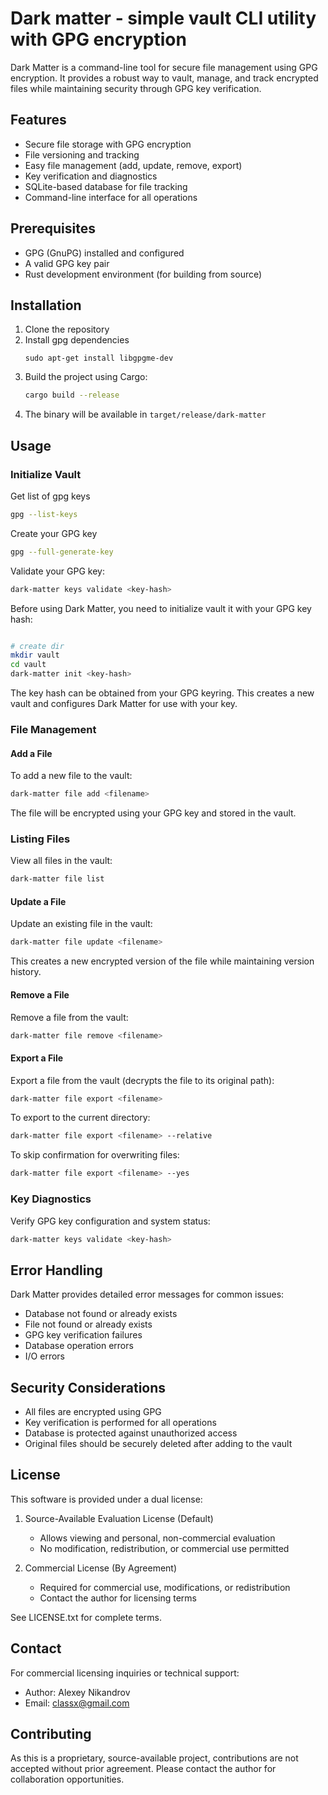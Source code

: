 # Dark matter - simple vault CLI utility with GPG encryption

Dark Matter is a command-line tool for secure file management using GPG encryption. It provides a robust way to vault, manage, and track encrypted files while maintaining security through GPG key verification.

## Features

- Secure file storage with GPG encryption
- File versioning and tracking
- Easy file management (add, update, remove, export)
- Key verification and diagnostics
- SQLite-based database for file tracking
- Command-line interface for all operations

## Prerequisites

- GPG (GnuPG) installed and configured
- A valid GPG key pair
- Rust development environment (for building from source)

## Installation

1. Clone the repository
2. Install gpg dependencies
   ```
   sudo apt-get install libgpgme-dev
   ```
4. Build the project using Cargo:
   ```bash
   cargo build --release
   ```
5. The binary will be available in `target/release/dark-matter`

## Usage

### Initialize Vault

Get list of gpg keys

```bash
gpg --list-keys
```

Create your GPG key

```bash
gpg --full-generate-key
```

Validate your GPG key:
   ```bash
   dark-matter keys validate <key-hash>
   ```

Before using Dark Matter, you need to initialize vault it with your GPG key hash:

```bash

# create dir
mkdir vault
cd vault
dark-matter init <key-hash>
```

The key hash can be obtained from your GPG keyring. This creates a new vault and configures Dark Matter for use with your key.

### File Management

#### Add a File

To add a new file to the vault:
```bash
dark-matter file add <filename>
```

The file will be encrypted using your GPG key and stored in the vault.

### Listing Files

View all files in the vault:
```bash
dark-matter file list
```

#### Update a File

Update an existing file in the vault:
```bash
dark-matter file update <filename>
```

This creates a new encrypted version of the file while maintaining version history.

#### Remove a File

Remove a file from the vault:
```bash
dark-matter file remove <filename>
```

#### Export a File

Export a file from the vault (decrypts the file to its original path):
```bash
dark-matter file export <filename>
```

To export to the current directory:
```bash
dark-matter file export <filename> --relative
```

To skip confirmation for overwriting files:
```bash
dark-matter file export <filename> --yes
```

### Key Diagnostics

Verify GPG key configuration and system status:
```bash
dark-matter keys validate <key-hash>
```

## Error Handling

Dark Matter provides detailed error messages for common issues:

- Database not found or already exists
- File not found or already exists
- GPG key verification failures
- Database operation errors
- I/O errors

## Security Considerations

- All files are encrypted using GPG
- Key verification is performed for all operations
- Database is protected against unauthorized access
- Original files should be securely deleted after adding to the vault

## License

This software is provided under a dual license:

1. Source-Available Evaluation License (Default)
   - Allows viewing and personal, non-commercial evaluation
   - No modification, redistribution, or commercial use permitted

2. Commercial License (By Agreement)
   - Required for commercial use, modifications, or redistribution
   - Contact the author for licensing terms

See LICENSE.txt for complete terms.

## Contact

For commercial licensing inquiries or technical support:

- Author: Alexey Nikandrov
- Email: classx@gmail.com

## Contributing

As this is a proprietary, source-available project, contributions are not accepted without prior agreement. Please contact the author for collaboration opportunities.
